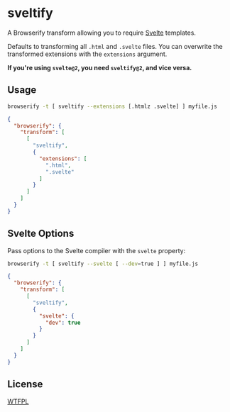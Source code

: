 # sveltify

A Browserify transform allowing you to require [Svelte](https://svelte.technology) templates.

Defaults to transforming all `.html` and `.svelte` files.  You can overwrite the transformed extensions with the `extensions` argument.

**If you're using `svelte@2`, you need `sveltify@2`, and vice versa.**

## Usage

```sh
browserify -t [ sveltify --extensions [.htmlz .svelte] ] myfile.js
```

```json
{
  "browserify": {
    "transform": [
      [
        "sveltify",
        {
          "extensions": [
            ".html",
            ".svelte"
          ]
        }
      ]
    ]
  }
}
```

## Svelte Options

Pass options to the Svelte compiler with the `svelte` property:

```sh
browserify -t [ sveltify --svelte [ --dev=true ] ] myfile.js
```

```json
{
  "browserify": {
    "transform": [
      [
        "sveltify",
        {
          "svelte": {
            "dev": true
          }
        }
      ]
    ]
  }
}
```

## License

[WTFPL](http://wtfpl2.com/)
